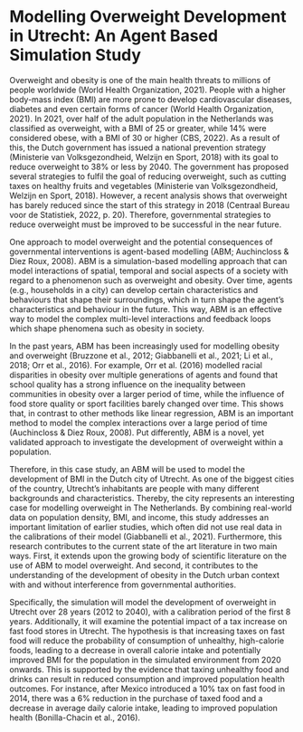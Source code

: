 # Modelling Overweight Development in Utrecht: An Agent Based Simulation Study

Overweight and obesity is one of the main health threats to millions of people worldwide (World Health Organization, 2021). People with a higher body-mass index (BMI) are more prone to develop cardiovascular diseases, diabetes and even certain forms of cancer (World Health Organization, 2021). In 2021, over half of the adult population in the Netherlands was classified as overweight, with a BMI of 25 or greater, while 14% were considered obese, with a BMI of 30 or higher (CBS, 2022). As a result of this, the Dutch government has issued a national prevention strategy (Ministerie van Volksgezondheid, Welzijn en Sport, 2018) with its goal to reduce overweight to 38% or less by 2040. The government has proposed several strategies to fulfil the goal of reducing overweight, such as cutting taxes on healthy fruits and vegetables (Ministerie van Volksgezondheid, Welzijn en Sport, 2018). However, a recent analysis shows that overweight has barely reduced since the start of this strategy in 2018 (Centraal Bureau voor de Statistiek, 2022, p. 20). Therefore, governmental strategies to reduce overweight must be improved to be successful in the near future. 

One approach to model overweight and the potential consequences of governmental interventions is agent-based modelling (ABM; Auchincloss & Diez Roux, 2008). ABM is a simulation-based modelling approach that can model interactions of spatial, temporal and social aspects of a society with regard to a phenomenon such as overweight and obesity. Over time, agents (e.g., households in a city) can develop certain characteristics and behaviours that shape their surroundings, which in turn shape the agent’s characteristics and behaviour in the future. This way, ABM is an effective way to model the complex multi-level interactions and feedback loops which shape phenomena such as obesity in society.

In the past years, ABM has been increasingly used for modelling obesity and overweight (Bruzzone et al., 2012; Giabbanelli et al., 2021; Li et al., 2018; Orr et al., 2016). For example, Orr et al. (2016) modelled racial disparities in obesity over multiple generations of agents and found that school quality has a strong influence on the inequality between communities in obesity over a larger period of time, while the influence of food store quality or sport facilities barely changed over time. This shows that, in contrast to other methods like linear regression, ABM is an important method to model the complex interactions over a large period of time (Auchincloss & Diez Roux, 2008). Put differently, ABM is a novel, yet validated approach to investigate the development of overweight within a population. 

Therefore, in this case study, an ABM will be used to model the development of BMI in the Dutch city of Utrecht. As one of the biggest cities of the country, Utrecht’s inhabitants are people with many different backgrounds and characteristics. Thereby, the city represents an interesting case for modelling overweight in The Netherlands. By combining real-world data on population density, BMI, and income, this study addresses an important limitation of earlier studies, which often did not use real data in the calibrations of their model (Giabbanelli et al., 2021). Furthermore, this research contributes to the current state of the art literature in two main ways. First, it extends upon the growing body of scientific literature on the use of ABM to model overweight. And second, it contributes to the understanding of the development of obesity in the Dutch urban context with and without interference from governmental authorities. 

Specifically, the simulation will model the development of overweight in Utrecht over 28 years (2012 to 2040), with a calibration period of the first 8 years. Additionally, it will examine the potential impact of a tax increase on fast food stores in Utrecht. The hypothesis is that increasing taxes on fast food will reduce the probability of consumption of unhealthy, high-calorie foods, leading to a decrease in overall calorie intake and potentially improved BMI for the population in the simulated environment from 2020 onwards. This is supported by the evidence that taxing unhealthy food and drinks can result in reduced consumption and improved population health outcomes. For instance, after Mexico introduced a 10% tax on fast food in 2014, there was a 6% reduction in the purchase of taxed food and a decrease in average daily calorie intake, leading to improved population health (Bonilla-Chacin et al., 2016).
